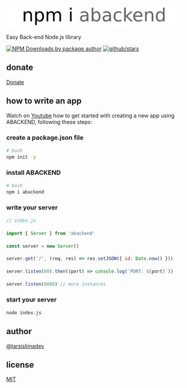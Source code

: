 [![abackend](./images/abackend.png)](https://www.npmjs.com/package/abackend)

Easy Back-end Node.js library

[![NPM Downloads by package author](https://img.shields.io/npm-stat/dw/tarsislimadev?label=NPM%20Downloads)](https://www.npmjs.com/package/abackend) [![github/stars](https://img.shields.io/github/stars/tarsislimadev/abackend?style=social)](https://img.shields.io/github/stars/tarsislimadev/abackend?style=social) 

## donate

[Donate](https://link.mercadopago.com.br/brtmvdl)

## how to write an app

Watch on [Youtube](https://youtu.be/h1d-yo2yovk) how to get started with creating a new app using ABACKEND, following these steps:

### create a package.json file

```sh
# bash
npm init -y
```

### install ABACKEND

```sh
# bash
npm i abackend
```

### write your server

```js
// index.js

import { Server } from 'abackend'

const server = new Server()

server.get('/', (req, res) => res.setJSON({ id: Date.now() }))

server.listen(80).then((port) => console.log(`PORT: ${port}`))

server.listen(8080) // more instances
```

### start your server

```sh
node index.js
```

## author

[@tarsislimadev](https://www.linkedin.com/in/tarsislimadev/)

## license

[MIT](./LICENSE)
